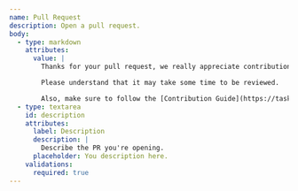 ```yaml
---
name: Pull Request
description: Open a pull request.
body:
  - type: markdown
    attributes:
      value: |
        Thanks for your pull request, we really appreciate contributions!

        Please understand that it may take some time to be reviewed.

        Also, make sure to follow the [Contribution Guide](https://taskfile.dev/contributing/).
  - type: textarea
    id: description
    attributes:
      label: Description
      description: |
        Describe the PR you're opening.
      placeholder: You description here.
    validations:
      required: true
---
```

